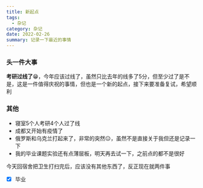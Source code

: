 ```yaml
---
title: 新起点
tags:
  - 杂记
category: 杂记
date: 2022-02-26
summary: 记录一下最近的事情
---
```


### 头一件大事

**考研过线了**😁，今年应该过线了，虽然只比去年的线多了5分，但至少过了是不是，这是一件值得庆祝的事情，但也是一个新的起点，接下来要准备复试，希望顺利

### 其他

- 寝室5个人考研4个人过了线
- 成都又开始有疫情了
- 俄罗斯和乌克兰打起来了，非常的突然😑，虽然不是直接关于我但还是记录一下
- 我的毕业课题实验还有点薄层板，明天再去试一下，之前点的都不是很好

今天回宿舍把卫生打扫完后，应该没有其他东西了，反正现在就两件事

- [x] 毕业
